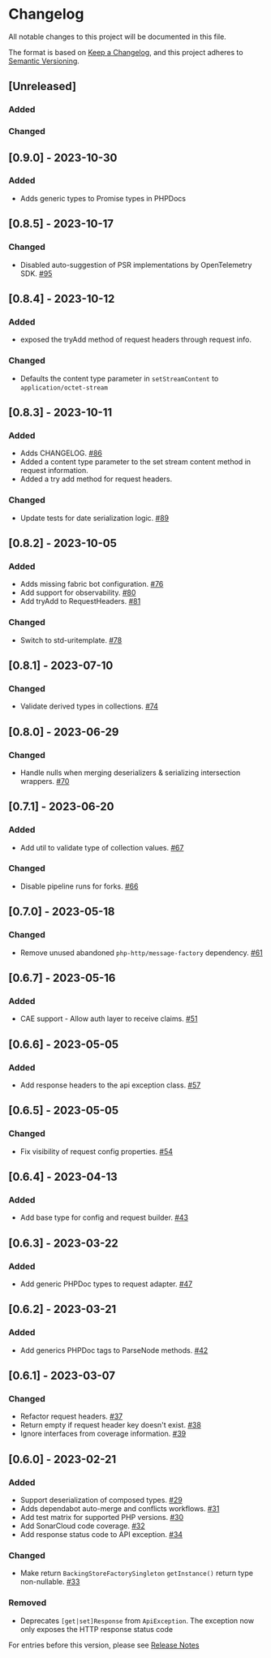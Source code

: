 # Changelog

All notable changes to this project will be documented in this file.

The format is based on [Keep a Changelog](https://keepachangelog.com/en/1.0.0/),
and this project adheres to [Semantic Versioning](https://semver.org/spec/v2.0.0.html).

## [Unreleased]

### Added

### Changed

## [0.9.0] - 2023-10-30

### Added
- Adds generic types to Promise types in PHPDocs

## [0.8.5] - 2023-10-17

### Changed
- Disabled auto-suggestion of PSR implementations by OpenTelemetry SDK. [#95](https://github.com/microsoft/kiota-abstractions-php/pull/95)

## [0.8.4] - 2023-10-12

### Added
- exposed the tryAdd method of request headers through request info.

### Changed
- Defaults the content type parameter in `setStreamContent` to `application/octet-stream`

## [0.8.3] - 2023-10-11

### Added
- Adds CHANGELOG. [#86](https://github.com/microsoft/kiota-abstractions-php/pull/86)
- Added a content type parameter to the set stream content method in request information.
- Added a try add method for request headers.

### Changed
- Update tests for date serialization logic. [#89](https://github.com/microsoft/kiota-abstractions-php/pull/89)

## [0.8.2] - 2023-10-05

### Added
- Adds missing fabric bot configuration. [#76](https://github.com/microsoft/kiota-abstractions-php/pull/76)
- Add support for observability. [#80](https://github.com/microsoft/kiota-abstractions-php/pull/80)
- Add tryAdd to RequestHeaders. [#81](https://github.com/microsoft/kiota-abstractions-php/pull/81)

### Changed
- Switch to std-uritemplate. [#78](https://github.com/microsoft/kiota-abstractions-php/pull/78)

## [0.8.1] - 2023-07-10

### Changed
- Validate derived types in collections. [#74](https://github.com/microsoft/kiota-abstractions-php/pull/74)

## [0.8.0] - 2023-06-29

### Changed
- Handle nulls when merging deserializers & serializing intersection wrappers. [#70](https://github.com/microsoft/kiota-abstractions-php/pull/70)

## [0.7.1] - 2023-06-20

### Added
- Add util to validate type of collection values. [#67](https://github.com/microsoft/kiota-abstractions-php/pull/67)

### Changed
- Disable pipeline runs for forks. [#66](https://github.com/microsoft/kiota-abstractions-php/pull/66)

## [0.7.0] - 2023-05-18

### Changed
- Remove unused abandoned `php-http/message-factory` dependency. [#61](https://github.com/microsoft/kiota-abstractions-php/pull/61)

## [0.6.7] - 2023-05-16

### Added
- CAE support - Allow auth layer to receive claims. [#51](https://github.com/microsoft/kiota-abstractions-php/pull/51)

## [0.6.6] - 2023-05-05

### Added
- Add response headers to the api exception class. [#57](https://github.com/microsoft/kiota-abstractions-php/pull/57)

## [0.6.5] - 2023-05-05

### Changed
- Fix visibility of request config properties. [#54](https://github.com/microsoft/kiota-abstractions-php/pull/54)

## [0.6.4] - 2023-04-13

### Added
- Add base type for config and request builder. [#43](https://github.com/microsoft/kiota-abstractions-php/pull/43)

## [0.6.3] - 2023-03-22

### Added
- Add generic PHPDoc types to request adapter. [#47](https://github.com/microsoft/kiota-abstractions-php/pull/47)

## [0.6.2] - 2023-03-21

### Added
- Add generics PHPDoc tags to ParseNode methods. [#42](https://github.com/microsoft/kiota-abstractions-php/pull/42)

## [0.6.1] - 2023-03-07

### Changed
- Refactor request headers. [#37](https://github.com/microsoft/kiota-abstractions-php/pull/37)
- Return empty if request header key doesn't exist. [#38](https://github.com/microsoft/kiota-abstractions-php/pull/38)
- Ignore interfaces from coverage information. [#39](https://github.com/microsoft/kiota-abstractions-php/pull/39)

## [0.6.0] - 2023-02-21

### Added
- Support deserialization of composed types. [#29](https://github.com/microsoft/kiota-abstractions-php/pull/29)
- Adds dependabot auto-merge and conflicts workflows. [#31](https://github.com/microsoft/kiota-abstractions-php/pull/31)
- Add test matrix for supported PHP versions. [#30](https://github.com/microsoft/kiota-abstractions-php/pull/30)
- Add SonarCloud code coverage. [#32](https://github.com/microsoft/kiota-abstractions-php/pull/32)
- Add response status code to API exception. [#34](https://github.com/microsoft/kiota-abstractions-php/pull/34)

### Changed
- Make  return `BackingStoreFactorySingleton` `getInstance()` return type non-nullable. [#33](https://github.com/microsoft/kiota-abstractions-php/pull/33)

### Removed
- Deprecates `[get|set]Response` from `ApiException`. The exception now only exposes the HTTP response status code

For entries before this version, please see [Release Notes](https://github.com/microsoft/kiota-abstractions-php/releases)
